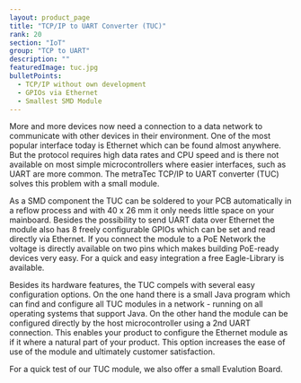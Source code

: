 ```yaml
---
layout: product_page
title: "TCP/IP to UART Converter (TUC)"
rank: 20
section: "IoT"
group: "TCP to UART"
description: ""
featuredImage: tuc.jpg
bulletPoints:
  - TCP/IP without own development
  - GPIOs via Ethernet
  - Smallest SMD Module
---
```

More and more devices now need a connection to a data network to communicate with other devices in their environment. One of the most popular interface today is Ethernet which can be found almost anywhere. But the protocol requires high data rates and CPU speed and is there not available on most simple microcontrollers where easier interfaces, such as UART are more common. The metraTec TCP/IP to UART converter (TUC) solves this problem with a small module.

As a SMD component the TUC can be soldered to your PCB automatically in a reflow process and with 40 x 26 mm it only needs little space on your mainboard. Besides the possibility to send UART data over Ethernet the module also has 8 freely configurable GPIOs which can be set and read directly via Ethernet. If you connect the module to a PoE Network the voltage is directly available on two pins which makes building PoE-ready devices very easy. For a quick and easy integration a free Eagle-Library is available.

Besides its hardware features, the TUC compels with several easy configuration options. On the one hand there is a small Java program which can find and configure all TUC modules in a network - running on all operating systems that support Java. On the other hand the module can be configured directly by the host microcontroller using a 2nd UART connection. This enables your product to configure the Ethernet module as if it where a natural part of your product. This option increases the ease of use of the module and ultimately customer satisfaction.

For a quick test of our TUC module, we also offer a small Evalution Board.
